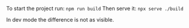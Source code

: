 To start the project run:
`npm run build`
Then serve it:
`npx serve ./build`

In dev mode the difference is not as visible.
